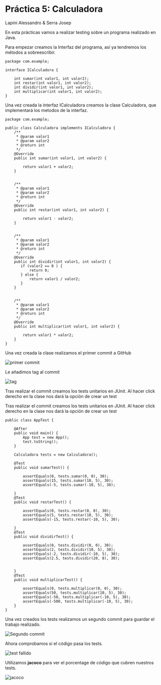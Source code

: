 # Práctica 5: Calculadora

Lapini Alessandro & Serra Josep

En esta prácticas vamos a realizar testing sobre un programa realizado en Java. 

Para empezar creamos la Interfaz del programa, así ya tendremos los métodos a sobreescribir.

```
package com.example;

interface ICalculadora {

    int sumar(int valor1, int valor2);
    int restar(int valor1, int valor2);
    int dividir(int valor1, int valor2);
    int multiplicar(int valor1, int valor2);
}

```

Una vez creada la interfaz ICalculadora creamos la clase Calculadora, que implementará los metodos de la interfaz.

```
package com.example;

public class Calculadora implements ICalculadora {
    /** 
     * @param valor1
     * @param valor2
     * @return int
     */
    @Override
    public int sumar(int valor1, int valor2) {
        
        return valor1 + valor2;
    }

    
    /** 
     * @param valor1
     * @param valor2
     * @return int
     */
    @Override
    public int restar(int valor1, int valor2) {
        
        return valor1 - valor2;
    }

    
    /** 
     * @param valor1
     * @param valor2
     * @return int
     */
    @Override
    public int dividir(int valor1, int valor2) {
       if (valor2 == 0 ) {
           return 0;
       } else {
           return valor1 / valor2;
       }
    }

    
    /** 
     * @param valor1
     * @param valor2
     * @return int
     */
    @Override
    public int multiplicar(int valor1, int valor2) {
        
        return valor1 * valor2;
    }    
}
```

Una vez creada la clase realizamos el primer commit a GitHub

![primer commit](/Practica5/images/commit.png)

Le añadimos tag al commit

![tag](/Practica5/images/tag.png)

Tras realizar el commit creamos los tests unitarios en JUnit. Al hacer click derecho en la clase nos dará la opción  de crear un test

Tras realizar el commit creamos los tests unitarios en JUnit. Al hacer click derecho en la clase nos dará la opción  de crear un test 

```
public class AppTest {

    @After
    public void main() {
        App test = new App();
        test.toString();
    }
    
    Calculadora tests = new Calculadora();
    
    @Test
    public void sumarTest() {
        
        assertEquals(0, tests.sumar(0, 0), 30);
        assertEquals(15, tests.sumar(10, 5), 30);
        assertEquals(-5, tests.sumar(-10, 5), 30);
    
    }
    @Test
    public void restarTest() {
        
        assertEquals(0, tests.restar(0, 0), 30);
        assertEquals(5, tests.restar(10, 5), 30);
        assertEquals(-15, tests.restar(-10, 5), 30);
    
    }
    @Test
    public void dividirTest() {
        
        assertEquals(0, tests.dividir(0, 0), 30);
        assertEquals(2, tests.dividir(10, 5), 30);
        assertEquals(-2, tests.dividir(-10, 5), 30);
        assertEquals(2.5, tests.dividir(20, 8), 30);
        
    
    }
    @Test
    public void multiplicarTest() {
        
        assertEquals(0, tests.multiplicar(0, 0), 30);
        assertEquals(50, tests.multiplicar(10, 5), 30);
        assertEquals(-50, tests.multiplicar(-10, 5), 30);
        assertEquals(-500, tests.multiplicar(-10, 5), 30);
    }
}
```

Una vez creados los tests realizamos un segundo commit para guardar el trabajo realizado.

![Segundo commit](/Practica5/images/tagtests.PNG)

Ahora comprobamos si el código pasa los tests.

![test fallido](/Practica5/images/testfallido.png)

Utilizamos **jacoco** para ver el porcentage de código que cubren nuestros tests.

![jacoco](/Practica5/images/jacoco.png)
